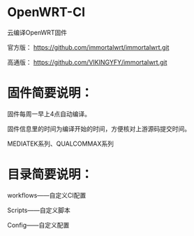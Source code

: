 # OpenWRT-CI
云编译OpenWRT固件

官方版：
https://github.com/immortalwrt/immortalwrt.git

高通版：
https://github.com/VIKINGYFY/immortalwrt.git

# 固件简要说明：

固件每周一早上4点自动编译。

固件信息里的时间为编译开始的时间，方便核对上游源码提交时间。

MEDIATEK系列、QUALCOMMAX系列

# 目录简要说明：

workflows——自定义CI配置

Scripts——自定义脚本

Config——自定义配置
